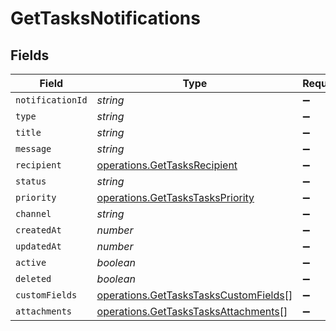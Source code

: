 # GetTasksNotifications


## Fields

| Field                                                                                          | Type                                                                                           | Required                                                                                       | Description                                                                                    |
| ---------------------------------------------------------------------------------------------- | ---------------------------------------------------------------------------------------------- | ---------------------------------------------------------------------------------------------- | ---------------------------------------------------------------------------------------------- |
| `notificationId`                                                                               | *string*                                                                                       | :heavy_minus_sign:                                                                             | N/A                                                                                            |
| `type`                                                                                         | *string*                                                                                       | :heavy_minus_sign:                                                                             | N/A                                                                                            |
| `title`                                                                                        | *string*                                                                                       | :heavy_minus_sign:                                                                             | N/A                                                                                            |
| `message`                                                                                      | *string*                                                                                       | :heavy_minus_sign:                                                                             | N/A                                                                                            |
| `recipient`                                                                                    | [operations.GetTasksRecipient](../../models/operations/gettasksrecipient.md)                   | :heavy_minus_sign:                                                                             | N/A                                                                                            |
| `status`                                                                                       | *string*                                                                                       | :heavy_minus_sign:                                                                             | N/A                                                                                            |
| `priority`                                                                                     | [operations.GetTasksTasksPriority](../../models/operations/gettaskstaskspriority.md)           | :heavy_minus_sign:                                                                             | N/A                                                                                            |
| `channel`                                                                                      | *string*                                                                                       | :heavy_minus_sign:                                                                             | N/A                                                                                            |
| `createdAt`                                                                                    | *number*                                                                                       | :heavy_minus_sign:                                                                             | N/A                                                                                            |
| `updatedAt`                                                                                    | *number*                                                                                       | :heavy_minus_sign:                                                                             | N/A                                                                                            |
| `active`                                                                                       | *boolean*                                                                                      | :heavy_minus_sign:                                                                             | N/A                                                                                            |
| `deleted`                                                                                      | *boolean*                                                                                      | :heavy_minus_sign:                                                                             | N/A                                                                                            |
| `customFields`                                                                                 | [operations.GetTasksTasksCustomFields](../../models/operations/gettaskstaskscustomfields.md)[] | :heavy_minus_sign:                                                                             | N/A                                                                                            |
| `attachments`                                                                                  | [operations.GetTasksTasksAttachments](../../models/operations/gettaskstasksattachments.md)[]   | :heavy_minus_sign:                                                                             | N/A                                                                                            |